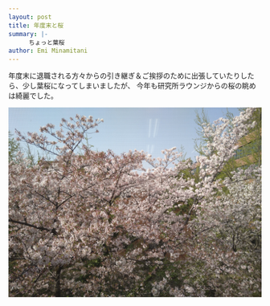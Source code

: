 ```yaml
---
layout: post
title: 年度末と桜
summary: |-
    　ちょっと葉桜
author: Emi Minamitani
---
```

年度末に退職される方々からの引き継ぎ＆ご挨拶のために出張していたりしたら、少し葉桜になってしまいましたが、
今年も研究所ラウンジからの桜の眺めは綺麗でした。

![](/images/DSC_0077.JPG)